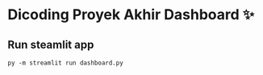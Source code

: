 # Dicoding Proyek Akhir Dashboard :sparkles:

## Run steamlit app
```
py -m streamlit run dashboard.py
```
